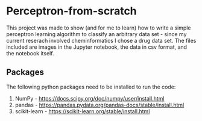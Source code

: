 # Perceptron-from-scratch

This project was made to show (and for me to learn) how to write a simple perceptron learning algorithm to classify an arbitrary data set  - since my current reserach involved cheminformatics I chose a drug data set. The files included are images in the Jupyter notebook, the data in csv format, and the notebook itself. 

## Packages
The following python packages need to be installed to run the code:

1. NumPy - https://docs.scipy.org/doc/numpy/user/install.html
2. pandas - https://pandas.pydata.org/pandas-docs/stable/install.html
3. scikit-learn - https://scikit-learn.org/stable/install.html
